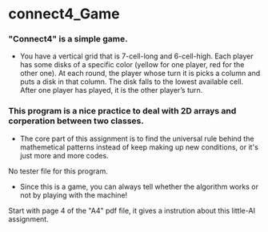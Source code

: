 # connect4_Game
### "Connect4" is a simple game.
 * You have a vertical grid that is 7-cell-long and 6-cell-high. Each player has some disks of a specific color (yellow for one player, red for the other one). At each round, the player whose turn it is picks a column and puts a disk in that column. The disk falls to the lowest available cell. After one player has played, it is the other player’s turn.

### This program is a nice practice to deal with 2D arrays and corperation between two classes. 
  * The core part of this assignment is to find the universal rule behind the mathemetical patterns instead of keep making up new conditions, or it's just more and more codes. 
  
No tester file for this program. 
 * Since this is a game, you can always tell whether the algorithm works or not by playing with the machine!

Start with page 4 of the "A4" pdf file, it gives a instrution about this little-AI assignment.
